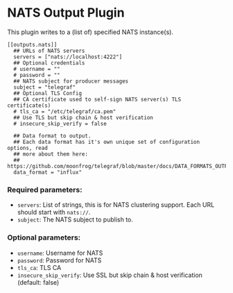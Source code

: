 # NATS Output Plugin

This plugin writes to a (list of) specified NATS instance(s).
 
```
[[outputs.nats]]
  ## URLs of NATS servers
  servers = ["nats://localhost:4222"]
  ## Optional credentials
  # username = ""
  # password = ""
  ## NATS subject for producer messages
  subject = "telegraf"
  ## Optional TLS Config
  ## CA certificate used to self-sign NATS server(s) TLS certificate(s)
  # tls_ca = "/etc/telegraf/ca.pem"
  ## Use TLS but skip chain & host verification
  # insecure_skip_verify = false

  ## Data format to output.
  ## Each data format has it's own unique set of configuration options, read
  ## more about them here:
  ## https://github.com/moonfrog/telegraf/blob/master/docs/DATA_FORMATS_OUTPUT.md
  data_format = "influx"
```

### Required parameters:

* `servers`:  List of strings, this is for NATS clustering support. Each URL should start with `nats://`.
* `subject`: The NATS subject to publish to.

### Optional parameters:

* `username`: Username for NATS
* `password`: Password for NATS
* `tls_ca`: TLS CA
* `insecure_skip_verify`: Use SSL but skip chain & host verification (default: false)
